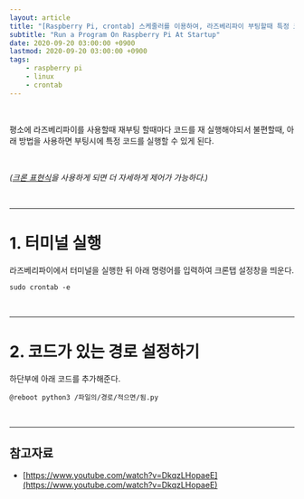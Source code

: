 ```yaml
---
layout: article
title: "[Raspberry Pi, crontab] 스케줄러를 이용하여, 라즈베리파이 부팅할때 특정 코드 실행하기"
subtitle: "Run a Program On Raspberry Pi At Startup"
date: 2020-09-20 03:00:00 +0900
lastmod: 2020-09-20 03:00:00 +0900
tags: 
    - raspberry pi
    - linux
    - crontab
---
```


<br>

평소에 라즈베리파이를 사용할때 재부팅 할때마다 코드를 재 실행해야되서 불편할때, 아래 방법을 사용하면 부팅시에 특정 코드를 실행할 수 있게 된다.

<br>

*([크론 표현식](https://ko.wikipedia.org/wiki/Cron)을 사용하게 되면 더 자세하게 제어가 가능하다.)*

<br>

---

# 1. 터미널 실행

라즈베리파이에서 터미널을 실행한 뒤 아래 명령어를 입력하여 크론탭 설정창을 띄운다.

```
sudo crontab -e
```

<br>

---

# 2. 코드가 있는 경로 설정하기

하단부에 아래 코드를 추가해준다.

```
@reboot python3 /파일의/경로/적으면/됨.py
```

<br>

---

## 참고자료

- [https://www.youtube.com/watch?v=DkqzLHopaeE](https://www.youtube.com/watch?v=DkqzLHopaeE)

<br><br><br><br>